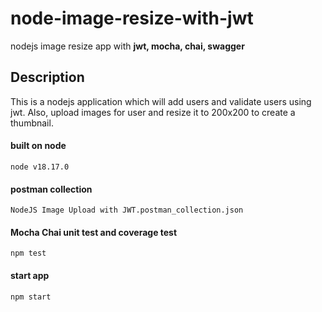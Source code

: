 # node-image-resize-with-jwt
nodejs image resize app with **jwt, mocha, chai, swagger**

## Description
This is a nodejs application which will add users and validate users using jwt. Also, upload images for user and resize it to 200x200 to create a thumbnail.

#### built on node
`node v18.17.0`

#### postman collection
`NodeJS Image Upload with JWT.postman_collection.json`

#### Mocha Chai unit test and coverage test
`npm test`

#### start app
`npm start`

